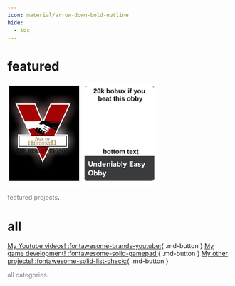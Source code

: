```yaml
---
icon: material/arrow-down-bold-outline
hide:
  - toc
---
```


# featured

[![1984](img/AOH1984THUMB.png)](aoh1984.md)
[![UEO](img/UEO.png)](https://www.roblox.com/games/14832667334/Undeniably-Easy-Obby)

<span style="color:grey">featured projects</span>.

# all

[My Youtube videos!  :fontawesome-brands-youtube:](https://www.youtube.com/@itsnotAZ){ .md-button }
[My game development!  :fontawesome-solid-gamepad:](gamedev.md){ .md-button }
[My other projects! :fontawesome-solid-list-check:](otherproj.md){ .md-button }

<span style="color:grey">all categories</span>.